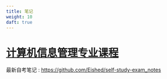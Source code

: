 ```yaml
---
title: 笔记
weight: 10
daft: true
---
```

# [计算机信息管理专业课程](https://github.com/Eished/self-study-exam_notes)

最新自考笔记 : https://github.com/Eished/self-study-exam_notes

